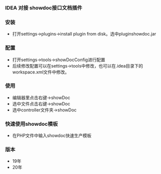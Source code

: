 ### IDEA 对接 showdoc接口文档插件

### 安装
- 打开settings->plugins→install plugin from disk。选中pluginshowdoc.jar

### 配置
- 打开settings->tools→showDocConfig进行配置
- 后续修改配置可以在settings→tools中修改，也可以在.idea目录下的workspace.xml文件中修改。

### 使用
- 编辑器里点击右键->showDoc
- 选中文件点击右键->showDoc
- 选中controller文件夹→showDoc

### 快速使用showdoc模板
- 在PHP文件中输入showdoc快速生产模板

### 版本
- 19年
- 20年
